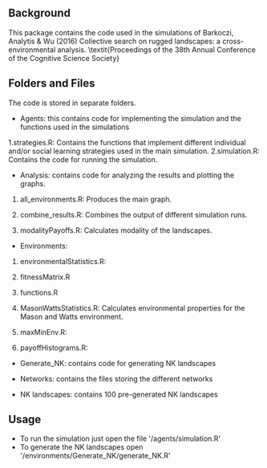 ## Background

This package contains the code used in the simulations of Barkoczi, Analytis \& Wu (2016) Collective search on rugged landscapes: a cross-environmental analysis. \textit{Proceedings of the 38th Annual Conference of the Cognitive Science Society}

## Folders and Files

The code is stored in separate folders.

- Agents: this contains code for implementing the simulation and the functions used in the simulations

1.strategies.R: Contains the functions that implement different individual and/or social learning strategies used in the main simulation.
2.simulation.R: Contains the code for running the simulation.


- Analysis: contains code for analyzing the results and plotting the graphs.

1. all_environments.R: Produces the main graph.

2. combine_results.R: Combines the output of different simulation runs.

3. modalityPayoffs.R: Calculates modality of the landscapes.


- Environments:

1. environmentalStatistics.R:

2. fitnessMatrix.R

3. functions.R

4. MasonWattsStatistics.R: Calculates environmental properties for the Mason and Watts environment.

5. maxMinEnv.R:

6. payoffHistograms.R:

- Generate_NK: contains code for generating NK landscapes

- Networks: contains the files storing the different networks

- NK landscapes: contains 100 pre-generated NK landscapes

## Usage

- To run the simulation just open the file '/agents/simulation.R'
- To generate the NK landscapes open '/environments/Generate_NK/generate_NK.R'

